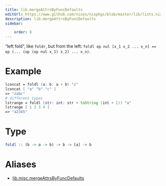 ```yaml
---
title: lib.mergeAttrsByFuncDefaults
editUrl: https://www.github.com/nixos/nixpkgs/blob/master/lib/lists.nix#L115C20
description: lib.mergeAttrsByFuncDefaults
sidebar:

    order: 8
---
```


“left fold”, like `foldr`, but from the left:
`foldl op nul [x_1 x_2 ... x_n] == op (... (op (op nul x_1) x_2) ... x_n)`.

# Example

```nix
lconcat = foldl (a: b: a + b) "z"
lconcat [ "a" "b" "c" ]
=> "zabc"
# different types
lstrange = foldl (str: int: str + toString (int + 1)) "a"
lstrange [ 1 2 3 4 ]
=> "a2345"
```

# Type

```haskell
foldl :: (b -> a -> b) -> b -> [a] -> b
```


# Aliases

- [lib.misc.mergeAttrsByFuncDefaults](reference/lib/misc/lib-misc-mergeAttrsByFuncDefaults)


